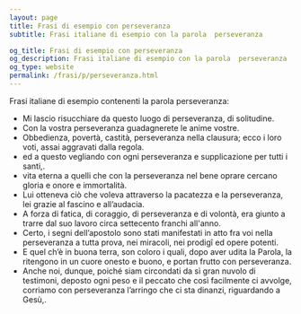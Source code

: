 ```yaml
---
layout: page
title: Frasi di esempio con perseveranza 
subtitle: Frasi italiane di esempio con la parola  perseveranza

og_title: Frasi di esempio con perseveranza 
og_description: Frasi italiane di esempio con la parola  perseveranza
og_type: website
permalink: /frasi/p/perseveranza.html
---
```


Frasi italiane di esempio contenenti la parola perseveranza:


- Mi lascio risucchiare da questo luogo di perseveranza, di solitudine.
- Con la vostra perseveranza guadagnerete le anime vostre.
- Obbedienza, povertà, castità, perseveranza nella clausura; ecco i loro voti, assai aggravati dalla regola.
- ed a questo vegliando con ogni perseveranza e supplicazione per tutti i santi,.
- vita eterna a quelli che con la perseveranza nel bene oprare cercano gloria e onore e immortalità.
- Lui otteneva ciò che voleva attraverso la pacatezza e la perseveranza, lei grazie al fascino e all’audacia.
- A forza di fatica, di coraggio, di perseveranza e di volontà, era giunto a trarre dal suo lavoro circa settecento franchi all'anno.
- Certo, i segni dell’apostolo sono stati manifestati in atto fra voi nella perseveranza a tutta prova, nei miracoli, nei prodigî ed opere potenti.
- E quel ch’è in buona terra, son coloro i quali, dopo aver udita la Parola, la ritengono in un cuore onesto e buono, e portan frutto con perseveranza.
- Anche noi, dunque, poiché siam circondati da sì gran nuvolo di testimoni, deposto ogni peso e il peccato che così facilmente ci avvolge, corriamo con perseveranza l’arringo che ci sta dinanzi, riguardando a Gesù,.
